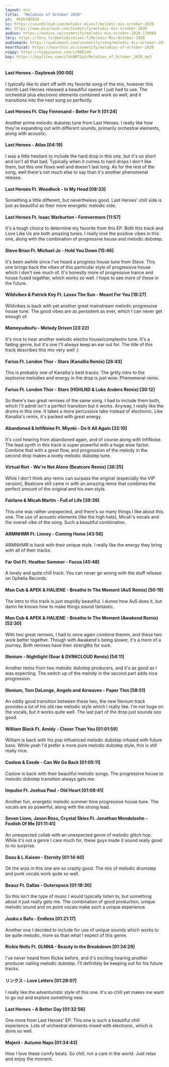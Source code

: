 ```yaml
---
layout: mix
title:  "Melodies of October 2020"
yt: _MCDkY8h9Z8
sc: https://soundcloud.com/melodic-mixes7/melodic-mix-october-2020
mc: https://www.mixcloud.com/Cosmetify/melodic-mix-october-2020
audius: https://audius.co/cosmetify/melodic-mix-october-2020-178084
lbry: https://lbry.tv/@melodicmixes:f/Melodic-Mix-October-2020
audiomack: https://audiomack.com/cosmetify/song/melodic-mix-october-2020
hearthisat: https://hearthis.at/cosmetify/melodies-of-october-2020
nippy: https://nippyspace.com/v/0062a9
bay: https://bayfiles.com/LfdcN072p5/Melodies_of_October_2020_mp3
---
```


#### Last Heroes - Daybreak [00:00]
I typically like to start off with my favorite song of the mix, however this month Last Heroes released a beautiful opener I just had to use. The orchestral plus electronic elements combined work so well, and it transitions into the next song so perfectly.

#### Last Heroes Ft. Clay Finnesand - Better For It [01:24]
Another prime melodic dubstep tune from Last Heroes. I really like how they're expanding out with different sounds, primarily orchestral elements, along with acoustic.

#### Last Heroes - Atlas [04:19]
I was a little hesitant to include the hard drop in this one, but it's so short and isn't all that bad. Typically when it comes to hard drops I don't like them, but this one flows well and doesn't last long. As for the rest of the song, well there's not much else to say than it's another phenomenal release.

#### Last Heroes Ft. Woodlock - In My Head [08:33]
Something a little different, but nevertheless good. Last Heroes' chill side is just as beautiful as their more energetic melodic side.

#### Last Heroes Ft. Isaac Warburton - Forevermore [11:57]
It's a tough choice to determine my favorite from this EP. Both this track and Love Like Us are both amazing tunes. I really love the positive vibes in this one, along with the combination of progressive house and melodic dubstep.

#### Steve Brian Ft. Michael Jo - Hold You Down [15:46]
It's been awhile since I've heard a progress house tune from Steve. This one brings back the vibes of this particular style of progressive house which I don't see much of. It's honestly more of progressive trance and house fused together, which works so well. I hope to see more of these in the future.

#### Wildvibes & Patrick Key Ft. Lasso The Sun - Meant For You [19:27]
Wildvibes is back with yet another great mainstream melodic progressive house tune. The good vibes are as persistent as ever, which I can never get enough of.

#### Mameyudoufu - Melody Driven [23:22]
It's nice to hear another melodic electro house/complextro tune. It's a fading genre, but it's one I'll always keep an ear out for. The title of this track describes this mix very well :)

#### Farius Ft. London Thor - Stars (Kanallia Remix) [26:43]
This is probably one of Kanallia's best tracks. The gritty intro to the explosive melodies and energy in the drop is just wow. Phenomenal remix.

#### Farius Ft. London Thor - Stars (HGHLND & Luke Anders Remix) [30:12]
So there's two great remixes of the same song. I had to include them both, which I'll admit isn't a perfect transition but it works. Anyway, I really like the drums in this one. It takes a more percussive take instead of electronic. Like Kanallia's remix, it's packed with great energy.

#### Abandoned & InfiNoise Ft. Miyoki - Do It All Again [32:10]
It's cool hearing from abandoned again, and of course along with InfiNoise. The lead synth in this track is super powerful with a huge wow factor. Combine that with a great flow, and progression of the melody in the second drop makes a lovely melodic dubstep tune.

#### Virtual Riot - We're Not Alone (Beatcore Remix) [36:25]
While I don't think any remix can surpass the original (especially the VIP version), Beatcore still came in with an amazing remix that combines the perfect amount of the original and his own style.

#### Fairlane & Micah Martin - Full of Life [39:39]
This one was rather unexpected, and there's so many things I like about this one. The use of acoustic elements (like the high hats), Micah's vocals and the overall vibe of the song. Such a beautiful combination.

#### ARMNHMR Ft. Linney - Coming Home [43:56]
ARMNHMR is back with their unique style. I really like the energy they bring with all of their tracks.

#### Far Out Ft. Heather Sommer - Focus [45:48]
A lovely and quite chill track. You can never go wrong with the stuff release on Ophelia Records.

#### Man Cub & APEK & HALIENE - Breathe In The Moment (Au5 Remix) [50:19]
The intro to this track is just stupidly beautiful. I dunno how Au5 does it, but damn he knows how to make things sound fantastic.

#### Man Cub & APEK & HALIENE - Breathe In The Moment (Awakend Remix) [52:30]
With two great remixes, I had to once again combine themm, and these two work better together. Though with Awakend's being slower, it's a more of a journey. Both remixes have their strengths for sure.

#### Illenium - Nightlight (Soar & DVRKCLOUD Remix) [54:11]
Another remix from two melodic dubstep producers, and it's as good as I was expecting. The switch up of the melody in the second part adds nice progression.

#### Illenium, Tom DeLonge, Angels and Airwaves - Paper Thin [58:51]
An oddly good transition between these two, the new Illenium track provides a lot of his old raw melodic style which I really like. I'm not huge on the vocals, but it works quite well. The last part of the drop just sounds soo good.

#### William Black Ft. Amidy - Closer Than You [01:01:59]
William is back with his pop influenced melodic dubstep infused with future bass. While yeah I'd prefer a more pure melodic dubstep style, this is still really nice.

#### Caslow & Exede - Can We Go Back [01:05:11]
Caslow is back with their beautiful melodic songs. The progressive house to melodic dubstep transition always gets me.

#### Impulse Ft. Joshua Paul - Old Heart [01:08:41]
Another fun, energetic melodic summer time progressive house tune. The vocals are so powerful, along with the strong lead.

#### Seven Lions, Jason Ross, Crystal Skies Ft. Jonathan Mendelsohn - Foolish Of Me [01:11:41]
An unexpected collab with an unexpected genre of melodic glitch hop. While it's not a genre I care much for, these guys made it sound really good to no surprise.

#### Dasu & L.Kaison - Eternity [01:14:40]
Ok the arps in this one are so crazily good. The mix of melodic drumstep and punk vocals work quite so well.

#### Beauz Ft. Dallas - Outerspace [01:18:30]
So this isn't the type of music I would typically listen to, but something about it just really gets me. The combination of good production, unique melodic sound and on point vocals make such a unique experience.

#### Juuku x Bafu - Endless [01:21:17]
Another one I decided to include for use of unique sounds which works to be quite melodic, more so than what I expect of this genre.

#### Rickie Nolls Ft. GLNNA - Beauty in the Breakdown [01:24:29]
I've never heard from Rickie before, and it's exciting hearing another producer nailing melodic dubstep. I'll definitely be keeping out for his future tracks.

#### リンクス - Love Letters [01:28:07]
I really like the adventuristic style of this one. It's so chill yet makes me want to go out and explore something new.

#### Last Heroes - A Better Day [01:32:56]
One more from Last Heroes' EP. This one is such a beautiful chill experience. Lots of orchestral elements mixed with electronic, which is done so well.

#### Majent - Autumn Naps [01:34:43]
How I love these comfy beats. So chill, not a care in the world. Just relax and enjoy the moment.
